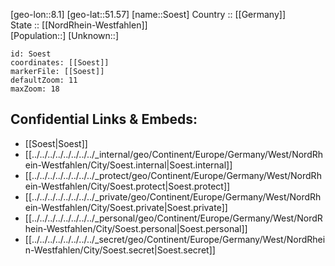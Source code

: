 ﻿---
location: [51.57,8.1] 
mapzoom: [7,12] 
mapmarker: city 
type: City
tags:
- geo/City


SpocWebEntityId: 34339
isDeleted: false
confidential: public

---
[geo-lon::8.1] 
[geo-lat::51.57] 
[name::Soest] 
Country :: [[Germany]]  
State :: [[NordRhein-Westfahlen]]  
[Population::] 
[Unknown::] 


```leaflet
id: Soest
coordinates: [[Soest]] 
markerFile: [[Soest]] 
defaultZoom: 11 
maxZoom: 18
```


## Confidential Links & Embeds: 
- [[Soest|Soest]]  
- [[../../../../../../../../_internal/geo/Continent/Europe/Germany/West/NordRhein-Westfahlen/City/Soest.internal|Soest.internal]] 
- [[../../../../../../../../_protect/geo/Continent/Europe/Germany/West/NordRhein-Westfahlen/City/Soest.protect|Soest.protect]] 
- [[../../../../../../../../_private/geo/Continent/Europe/Germany/West/NordRhein-Westfahlen/City/Soest.private|Soest.private]] 
- [[../../../../../../../../_personal/geo/Continent/Europe/Germany/West/NordRhein-Westfahlen/City/Soest.personal|Soest.personal]] 
- [[../../../../../../../../_secret/geo/Continent/Europe/Germany/West/NordRhein-Westfahlen/City/Soest.secret|Soest.secret]] 
